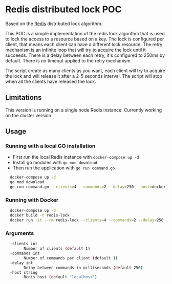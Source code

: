 # Redis distributed lock POC

Based on the [Redis](https://redis.io/docs/reference/patterns/distributed-locks/) distributed lock algorithm.

This POC is a simple implementation of the redis lock algorithm that is used to lock the access to a resource
based on a key. The lock is configured per client, that means each client can have a different lock
resource. The retry mechanism is an infinite loop that will try to acquire the lock until it succeeds. There is a 
delay between each retry, it's configured to 250ms by default. There is no timeout applied to the retry mechanism.

The script create as many clients as you want, each client will try to acquire the lock and will
release it after a 2-5 seconds interval. The script will stop when all the clients have released the lock.

## Limitations

This version is running on a single node Redis instance. Currently working on the cluster version.


## Usage

### Running with a local GO installation

- First run the local Redis instance with `docker-compose up -d`
- Install go modules with `go mod download`
- Then run the application with `go run command.go`

```bash
  docker-compose up -d
  go mod download
  go run command.go --clients=4 --commands=2 --delay=250 --host=docker.for.mac.localhost
```

### Running with Docker

```bash
  docker-compose up -d
  docker build -t redis-lock .
  docker run -it --rm redis-lock --clients=4 --commands=2 --delay=250 --host=docker.for.mac.localhost
```


### Arguments
  
  ```bash
    -clients int
          Number of clients (default 1)
    -commands int
          Number of commands per client (default 1)
    -delay int
          Delay between commands in milliseconds (default 250)
    -host string
          Redis host (default "localhost")
  ```